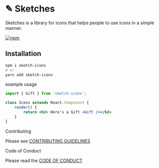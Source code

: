 # ✎ Sketches

Sketches is a library for icons that helps people to use icons in a simple manner.

[![npm][npm-image]][npm-url]

[npm-image]: https://img.shields.io/npm/v/react-icons.svg?style=flat-square
[npm-url]: https://www.npmjs.com/package/react-icons


## Installation 
``` bash 
npm i sketch-icons
# or 
yarn add sketch-icons
``` 

example usage

```jsx
import { Gift } from 'sketch-icons';

class Icons extends React.Component {
    render() {
        return <h2> Here's a Gift <Gift /></h2>
    }
}

```
Contributing

Please see [CONTRIBUTING GUIDELINES](Contributing.md)

Code of Conduct

Please read the [CODE OF CONDUCT](CODE_OF_CONDUCT.md)

